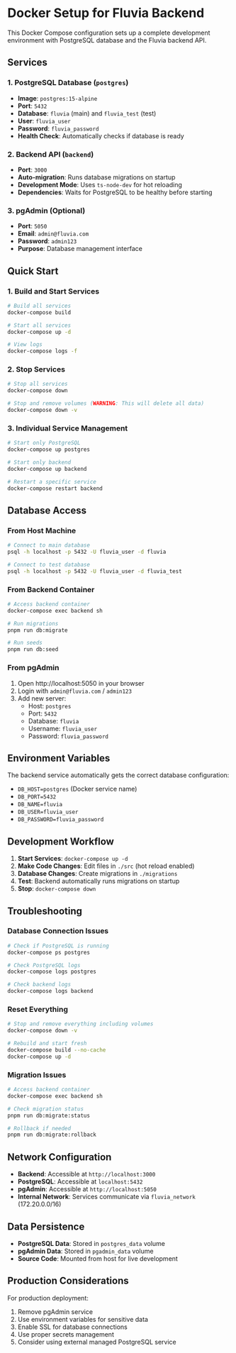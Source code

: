 # Docker Setup for Fluvia Backend

This Docker Compose configuration sets up a complete development environment with PostgreSQL database and the Fluvia backend API.

## Services

### 1. PostgreSQL Database (`postgres`)

- **Image**: `postgres:15-alpine`
- **Port**: `5432`
- **Database**: `fluvia` (main) and `fluvia_test` (test)
- **User**: `fluvia_user`
- **Password**: `fluvia_password`
- **Health Check**: Automatically checks if database is ready

### 2. Backend API (`backend`)

- **Port**: `3000`
- **Auto-migration**: Runs database migrations on startup
- **Development Mode**: Uses `ts-node-dev` for hot reloading
- **Dependencies**: Waits for PostgreSQL to be healthy before starting

### 3. pgAdmin (Optional)

- **Port**: `5050`
- **Email**: `admin@fluvia.com`
- **Password**: `admin123`
- **Purpose**: Database management interface

## Quick Start

### 1. Build and Start Services

```bash
# Build all services
docker-compose build

# Start all services
docker-compose up -d

# View logs
docker-compose logs -f
```

### 2. Stop Services

```bash
# Stop all services
docker-compose down

# Stop and remove volumes (WARNING: This will delete all data)
docker-compose down -v
```

### 3. Individual Service Management

```bash
# Start only PostgreSQL
docker-compose up postgres

# Start only backend
docker-compose up backend

# Restart a specific service
docker-compose restart backend
```

## Database Access

### From Host Machine

```bash
# Connect to main database
psql -h localhost -p 5432 -U fluvia_user -d fluvia

# Connect to test database
psql -h localhost -p 5432 -U fluvia_user -d fluvia_test
```

### From Backend Container

```bash
# Access backend container
docker-compose exec backend sh

# Run migrations
pnpm run db:migrate

# Run seeds
pnpm run db:seed
```

### From pgAdmin

1. Open http://localhost:5050 in your browser
2. Login with `admin@fluvia.com` / `admin123`
3. Add new server:
   - Host: `postgres`
   - Port: `5432`
   - Database: `fluvia`
   - Username: `fluvia_user`
   - Password: `fluvia_password`

## Environment Variables

The backend service automatically gets the correct database configuration:

- `DB_HOST=postgres` (Docker service name)
- `DB_PORT=5432`
- `DB_NAME=fluvia`
- `DB_USER=fluvia_user`
- `DB_PASSWORD=fluvia_password`

## Development Workflow

1. **Start Services**: `docker-compose up -d`
2. **Make Code Changes**: Edit files in `./src` (hot reload enabled)
3. **Database Changes**: Create migrations in `./migrations`
4. **Test**: Backend automatically runs migrations on startup
5. **Stop**: `docker-compose down`

## Troubleshooting

### Database Connection Issues

```bash
# Check if PostgreSQL is running
docker-compose ps postgres

# Check PostgreSQL logs
docker-compose logs postgres

# Check backend logs
docker-compose logs backend
```

### Reset Everything

```bash
# Stop and remove everything including volumes
docker-compose down -v

# Rebuild and start fresh
docker-compose build --no-cache
docker-compose up -d
```

### Migration Issues

```bash
# Access backend container
docker-compose exec backend sh

# Check migration status
pnpm run db:migrate:status

# Rollback if needed
pnpm run db:migrate:rollback
```

## Network Configuration

- **Backend**: Accessible at `http://localhost:3000`
- **PostgreSQL**: Accessible at `localhost:5432`
- **pgAdmin**: Accessible at `http://localhost:5050`
- **Internal Network**: Services communicate via `fluvia_network` (172.20.0.0/16)

## Data Persistence

- **PostgreSQL Data**: Stored in `postgres_data` volume
- **pgAdmin Data**: Stored in `pgadmin_data` volume
- **Source Code**: Mounted from host for live development

## Production Considerations

For production deployment:

1. Remove pgAdmin service
2. Use environment variables for sensitive data
3. Enable SSL for database connections
4. Use proper secrets management
5. Consider using external managed PostgreSQL service
